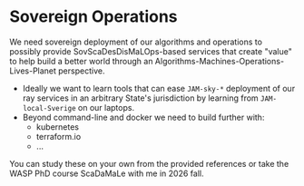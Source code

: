 # Sovereign Operations

We need sovereign deployment of our algorithms and operations to possibly provide SovScaDesDisMaLOps-based services that create "value" to help build a better world through an Algorithms-Machines-Operations-Lives-Planet perspective.
 
- Ideally we want to learn tools that can ease `JAM-sky-*` deployment of our ray services in an arbitrary State's jurisdiction by learning from `JAM-local-Sverige` on our laptops.
- Beyond command-line and docker we need to build further with:
  - kubernetes
  - terraform.io
  - ...
  
You can study these on your own from the provided references or take the WASP PhD course 
ScaDaMaLe with me in 2026 fall. 
